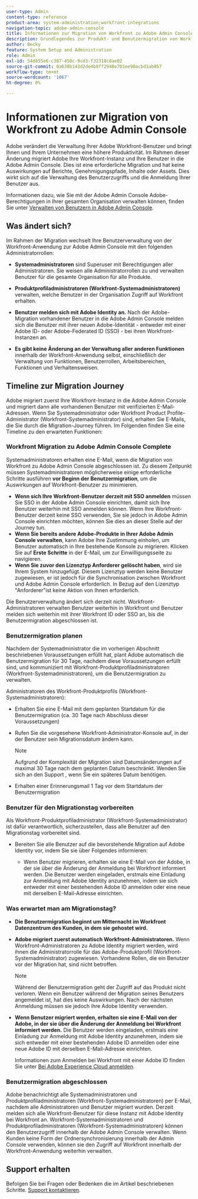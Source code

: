 ```yaml
---
user-type: Admin
content-type: reference
product-area: system-administration;workfront-integrations
navigation-topic: adobe-admin-console
title: Informationen zur Migration von Workfront zu Adobe Admin Console
description: Grundlegendes zur Produkt- und Benutzermigration von Workfront zu Adobe Admin Console
author: Becky
feature: System Setup and Administration
role: Admin
exl-id: 54d855e6-c387-458c-9cd3-f32318c8ae02
source-git-commit: 0a638b143d2de4b8ff2948e701ee90acbd1ab857
workflow-type: tm+mt
source-wordcount: '1067'
ht-degree: 0%

---
```


# Informationen zur Migration von Workfront zu Adobe Admin Console

Adobe verändert die Verwaltung Ihrer Adobe Workfront-Benutzer und bringt Ihnen und Ihrem Unternehmen eine höhere Produktivität. Im Rahmen dieser Änderung migriert Adobe Ihre Workfront-Instanz und Ihre Benutzer in die Adobe Admin Console. Dies ist eine erforderliche Migration und hat keine Auswirkungen auf Berichte, Genehmigungspfade, Inhalte oder Assets. Dies wirkt sich auf die Verwaltung des Benutzerzugriffs und die Anmeldung Ihrer Benutzer aus.

Informationen dazu, wie Sie mit der Adobe Admin Console Adobe-Berechtigungen in Ihrer gesamten Organisation verwalten können, finden Sie unter [Verwalten von Benutzern in Adobe Admin Console](/help/quicksilver/administration-and-setup/add-users/create-and-manage-users/admin-console.md).

## Was ändert sich?

Im Rahmen der Migration wechselt Ihre Benutzerverwaltung von der Workfront-Anwendung zur Adobe Admin Console mit den folgenden Administratorrollen:

* **Systemadministratoren** sind Superuser mit Berechtigungen aller Administratoren. Sie weisen alle Administratorrollen zu und verwalten Benutzer für die gesamte Organisation für alle Produkte.

* **Produktprofiladministratoren (Workfront-Systemadministratoren)** verwalten, welche Benutzer in der Organisation Zugriff auf Workfront erhalten.

* **Benutzer melden sich mit Adobe Identity an.** Nach der Adobe-Migration vorhandener Benutzer in die Adobe Admin Console melden sich die Benutzer mit ihrer neuen Adobe-Identität - entweder mit einer Adobe ID- oder Adobe-Federated ID (SSO) - bei ihren Workfront-Instanzen an.

* **Es gibt keine Änderung an der Verwaltung aller anderen Funktionen** innerhalb der Workfront-Anwendung selbst, einschließlich der Verwaltung von Funktionen, Benutzerrollen, Arbeitsbereichen, Funktionen und Verhaltensweisen.

## Timeline zur Migration Journey

Adobe migriert zuerst Ihre Workfront-Instanz in die Adobe Admin Console und migriert dann alle vorhandenen Benutzer mit verifizierten E-Mail-Adressen. Wenn Sie Systemadministrator oder Workfront Product Profile-Administrator (Workfront-Systemadministrator) sind, erhalten Sie E-Mails, die Sie durch die Migration-Journey führen. Im Folgenden finden Sie eine Timeline zu den erwarteten Funktionen:

### Workfront Migration zu Adobe Admin Console Complete

Systemadministratoren erhalten eine E-Mail, wenn die Migration von Workfront zu Adobe Admin Console abgeschlossen ist. Zu diesem Zeitpunkt müssen Systemadministratoren möglicherweise einige erforderliche Schritte ausführen **vor Beginn der Benutzermigration**, um die Auswirkungen auf Workfront-Benutzer zu minimieren.

* **Wenn sich Ihre Workfront-Benutzer derzeit mit SSO anmelden** müssen Sie SSO in der Adobe Admin Console einrichten, damit sich Ihre Benutzer weiterhin mit SSO anmelden können. Wenn Ihre Workfront-Benutzer derzeit keine SSO verwenden, Sie sie jedoch in Adobe Admin Console einrichten möchten, können Sie dies an dieser Stelle auf der Journey tun.
* **Wenn Sie bereits andere Adobe-Produkte in Ihrer Adobe Admin Console verwalten**, kann Adobe Ihre Zustimmung einholen, um Benutzer automatisch in Ihre bestehende Konsole zu migrieren. Klicken Sie auf **Erste Schritte** in der E-Mail, um zur Einwilligungsseite zu navigieren.
* **Wenn Sie zuvor den Lizenztyp Anforderer gelöscht haben**, wird sie Ihrem System hinzugefügt. Diesem Lizenztyp werden keine Benutzer zugewiesen, er ist jedoch für die Synchronisation zwischen Workfront und Adobe Admin Console erforderlich. In Bezug auf den Lizenztyp &quot;Anforderer&quot;ist keine Aktion von Ihnen erforderlich.

Die Benutzerverwaltung ändert sich derzeit nicht. Workfront-Administratoren verwalten Benutzer weiterhin in Workfront und Benutzer melden sich weiterhin mit ihrer Workfront ID oder SSO an, bis die Benutzermigration abgeschlossen ist.

### Benutzermigration planen

Nachdem der Systemadministrator die im vorherigen Abschnitt beschriebenen Voraussetzungen erfüllt hat, plant Adobe automatisch die Benutzermigration für 30 Tage, nachdem diese Voraussetzungen erfüllt sind, und kommuniziert mit Workfront-Produktprofiladministratoren (Workfront-Systemadministratoren), um die Benutzermigration zu verwalten.

Administratoren des Workfront-Produktprofils (Workfront-Systemadministratoren):

* Erhalten Sie eine E-Mail mit dem geplanten Startdatum für die Benutzermigration (ca. 30 Tage nach Abschluss dieser Voraussetzungen)
* Rufen Sie die vorgesehene Workfront-Administrator-Konsole auf, in der der Benutzer sein Migrationsdatum ändern kann.

  >[!NOTE]
  >
  >Aufgrund der Komplexität der Migration sind Datumsänderungen auf maximal 30 Tage nach dem geplanten Datum beschränkt. Wenden Sie sich an den Support , wenn Sie ein späteres Datum benötigen.

* Erhalten einer Erinnerungsmail 1 Tag vor dem Startdatum der Benutzermigration

### Benutzer für den Migrationstag vorbereiten

Als Workfront-Produktprofiladministrator (Workfront-Systemadministrator) ist dafür verantwortlich, sicherzustellen, dass alle Benutzer auf den Migrationstag vorbereitet sind.

* Bereiten Sie alle Benutzer auf die bevorstehende Migration auf Adobe Identity vor, indem Sie sie über Folgendes informieren:

   * Wenn Benutzer migrieren, erhalten sie eine E-Mail von der Adobe, in der sie über die Änderung der Anmeldung bei Workfront informiert werden. Die Benutzer werden eingeladen, erstmals eine Einladung zur Anmeldung mit Adobe Identity anzunehmen, indem sie sich entweder mit einer bestehenden Adobe ID anmelden oder eine neue mit derselben E-Mail-Adresse einrichten.

### Was erwartet man am Migrationstag?

* **Die Benutzermigration beginnt um Mitternacht im Workfront Datenzentrum des Kunden, in dem sie gehostet wird.**

* **Adobe migriert zuerst automatisch Workfront-Administratoren.** Wenn Workfront-Administratoren zu Adobe Identity migriert werden, wird ihnen die Administratorrolle für das Adobe-Produktprofil (Workfront-Systemadministrator) zugewiesen. Vorhandene Rollen, die ein Benutzer vor der Migration hat, sind nicht betroffen.

  >[!NOTE]
  >
  >Während der Benutzermigration geht der Zugriff auf das Produkt nicht verloren. Wenn ein Benutzer während der Migration seines Benutzers angemeldet ist, hat dies keine Auswirkungen. Nach der nächsten Anmeldung müssen sie jedoch ihre Adobe Identity verwenden.



* **Wenn Benutzer migriert werden, erhalten sie eine E-Mail von der Adobe, in der sie über die Änderung der Anmeldung bei Workfront informiert werden.** Die Benutzer werden eingeladen, erstmals eine Einladung zur Anmeldung mit Adobe Identity anzunehmen, indem sie sich entweder mit einer bestehenden Adobe ID anmelden oder eine neue Adobe ID mit derselben E-Mail-Adresse einrichten.

  Informationen zum Anmelden bei Workfront mit einer Adobe ID finden Sie unter [Bei Adobe Experience Cloud anmelden](/help/quicksilver/workfront-basics/navigate-workfront/workfront-navigation/adobe-unified-experience.md#log-in-to-adobe-experience-cloud).

### Benutzermigration abgeschlossen

Adobe benachrichtigt alle Systemadministratoren und Produktprofiladministratoren (Workfront-Systemadministratoren) per E-Mail, nachdem alle Administratoren und Benutzer migriert wurden. Derzeit melden sich alle Workfront-Benutzer für diese Instanz mit Adobe Identity bei Workfront an. Workfront-Systemadministratoren und Produktprofiladministratoren (Workfront-Systemadministratoren) können den Benutzerzugriff innerhalb der Adobe Admin Console verwalten. Wenn Kunden keine Form der Ordnersynchronisierung innerhalb der Admin Console verwenden, können sie den Zugriff auf Workfront innerhalb der Workfront-Anwendung weiterhin verwalten.

## Support erhalten

Befolgen Sie bei Fragen oder Bedenken die im Artikel beschriebenen Schritte. [Support kontaktieren](/help/quicksilver/workfront-basics/tips-tricks-and-troubleshooting/contact-customer-support.md).




